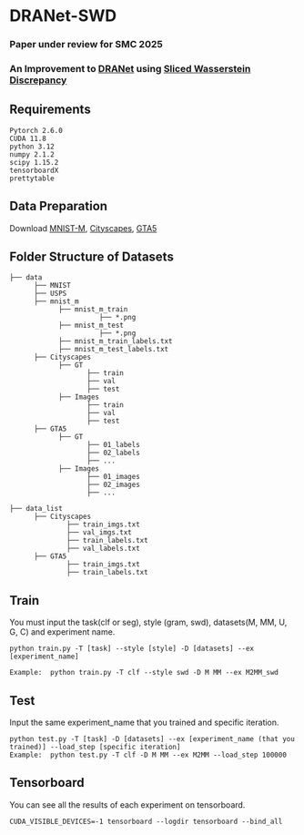 # DRANet-SWD
### Paper under review for SMC 2025
### An Improvement to [DRANet](https://github.com/Seung-Hun-Lee/DRANet) using [Sliced Wasserstein Discrepancy](https://github.com/apple/ml-cvpr2019-swd)
### 
## Requirements
```
Pytorch 2.6.0
CUDA 11.8
python 3.12
numpy 2.1.2
scipy 1.15.2
tensorboardX
prettytable
```
## Data Preparation
Download [MNIST-M](https://github.com/fungtion/DANN), [Cityscapes](https://www.cityscapes-dataset.com/), [GTA5](https://download.visinf.tu-darmstadt.de/data/from_games/)
## Folder Structure of Datasets
```
├── data
      ├── MNIST
      ├── USPS
      ├── mnist_m
            ├── mnist_m_train
                      ├── *.png
            ├── mnist_m_test
                      ├── *.png
            ├── mnist_m_train_labels.txt
            ├── mnist_m_test_labels.txt
      ├── Cityscapes
            ├── GT
                   ├── train
                   ├── val
                   ├── test
            ├── Images
                   ├── train
                   ├── val
                   ├── test
      ├── GTA5
            ├── GT
                   ├── 01_labels
                   ├── 02_labels
                   ├── ...
            ├── Images
                   ├── 01_images
                   ├── 02_images
                   ├── ...
      
├── data_list
      ├── Cityscapes
              ├── train_imgs.txt
              ├── val_imgs.txt
              ├── train_labels.txt
              ├── val_labels.txt
      ├── GTA5
              ├── train_imgs.txt
              ├── train_labels.txt

```
## Train
You must input the task(clf or seg), style (gram, swd), datasets(M, MM, U, G, C) and experiment name.
```
python train.py -T [task] --style [style] -D [datasets] --ex [experiment_name]

Example:  python train.py -T clf --style swd -D M MM --ex M2MM_swd
```
## Test
Input the same experiment_name that you trained and specific iteration.
```
python test.py -T [task] -D [datasets] --ex [experiment_name (that you trained)] --load_step [specific iteration]
Example:  python test.py -T clf -D M MM --ex M2MM --load_step 100000
```
## Tensorboard
You can see all the results of each experiment on tensorboard.
```
CUDA_VISIBLE_DEVICES=-1 tensorboard --logdir tensorboard --bind_all
```
